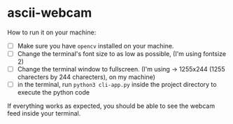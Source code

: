 # ascii-webcam

How to run it on your machine:

- [ ] Make sure you have ```opencv``` installed on your machine.
- [ ] Change the terminal's font size to as low as possible, (I'm using fontsize 2)
- [ ] Change the terminal window to fullscreen. (I'm using -> 1255x244 (1255 charecters by 244 charecters), on my machine)
- [ ] in the terminal, run ```python3 cli-app.py``` inside the project directory to execute the python code

If everything works as expected, you should be able to see the webcam feed inside your terminal.
